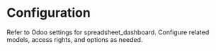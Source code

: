 # Configuration

Refer to Odoo settings for spreadsheet_dashboard. Configure related models, access rights, and options as needed.
